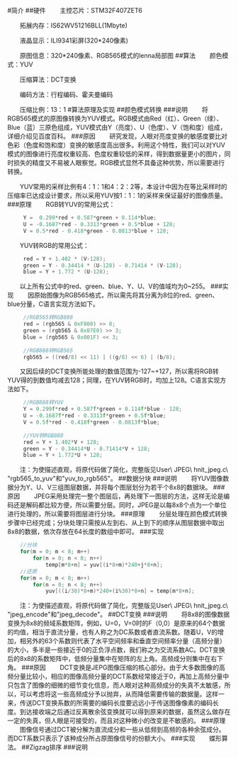 #简介
##硬件
&emsp;&emsp;主控芯片：STM32F407ZET6

&emsp;&emsp;拓展内存：IS62WV51216BLL(1Mbyte)

&emsp;&emsp;液晶显示：ILI9341彩屏(320*240像素)

&emsp;&emsp;原图信息：320*240像素、RGB565模式的lenna局部图
##算法
&emsp;&emsp;颜色模式：YUV

&emsp;&emsp;压缩算法：DCT变换

&emsp;&emsp;编码方法：行程编码、霍夫曼编码

&emsp;&emsp;压缩比例：13：1
#算法原理及实现
##颜色模式转换
###说明
&emsp;&emsp;将RGB565模式的原图像转换为YUV模式。RGB模式由Red（红）、Green（绿）、Blue（蓝）三原色组成，YUV模式由Y（亮度）、U（色度）、V（饱和度）组成，详细介绍见百度百科。
###原因
&emsp;&emsp;研究发现，人眼对亮度变换的敏感度要比对色彩（色度和饱和度）变换的敏感度高出很多。利用这个特性，我们可以对YUV模式的图像进行亮度权重较高、色度权重较低的采样，得到数据量更小的图片，同时损失的精度又不易被人眼察觉。RGB模式显然不具备这种优势，所以需要进行转换。

&emsp;&emsp;YUV常用的采样比例有4：1：1和4：2：2等，本设计中因为在等比采样时的压缩率已达成设计要求，所以采用YUV按1：1：1的采样来保证最好的图像质量。
###原理
&emsp;&emsp;RGB转YUV的常用公式：
```C
     Y =  0.299*red + 0.587*green + 0.114*blue; 
     U = -0.1687*red - 0.3313*green + 0.5*blue + 128;
     V = 0.5*red - 0.418*green - 0.0813*blue + 128; 
```
&emsp;&emsp;YUV转RGB的常用公式：
```C
     red = Y + 1.402 * (V-128);
     green = Y - 0.34414 * (U-128) - 0.71414 * (V-128);
     blue = Y + 1.772 * (U-128);
```
&emsp;&emsp;以上所有公式中的red、green、blue、Y、U、V的值域均为0~255。
###实现
&emsp;&emsp;因原始图像为RGB565格式，所以需先将其分离为8位的red、green、blue分量，C语言实现方法如下。
```C
     //RGB565转RGB888
     red = (rgb565 & 0xF800) >> 8;   
     green = (rgb565 & 0x07E0) >> 3;
     blue = (rgb565 & 0x001F) << 3;
     
     //RGB888转RGB565
     rgb565 = ((red/8) << 11) | ((g/8) << 6) | (b/8);
```
&emsp;&emsp;又因后续的DCT变换所能处理的数值范围为-127~+127，所以需将RGB转YUV得的到数值均减去128；同理，在YUV转RGB时，均加上128。C语言实现方法如下。
```C
     //RGB888转YUV
     Y = 0.299f*red + 0.587f*green + 0.114f*blue - 128; 
     U = -0.1687f*red - 0.3313f*green + 0.5f*blue;             
     V = 0.5f*red - 0.418f*green - 0.0813f*blue; 
     
     //YUV转RGB888
     red = Y + 1.402*V + 128;
     green = Y - 0.34414*U - 0.71414*V + 128;
     blue = Y + 1.772*U + 128;
```
&emsp;&emsp;注：为使描述直观，将原代码做了简化，完整版见User\ JPEG\ hnit_jpeg.c\ "rgb565_to_yuv"和"yuv_to_rgb565"。
##数据分块
###说明
&emsp;&emsp;将YUV图像数据分为Y、U、V三组图层数据，并将每个图层划分为若干个8x8的数据块。
###原因
&emsp;&emsp;JPEG采用处理完一整个图层后，再处理下一图层的方法，这样无论是编码还是解码都比较方便，所以需要分层。同时，JPEG是以每8x8个点为一个单位进行处理的，所以需要将图层进行分块。
###原理
&emsp;&emsp;分层处理在颜色模式转换步骤中已经完成；分块处理只需按从左到右、从上到下的顺序从图层数据中取出8x8的数据，依次存放在64长度的数组中即可。
###实现
```C
    //分块
    for(m = 0; m < 8; m++)
        for(n = 0; n < 8; n++)
            temp[m*8+n] = yuv[(i*8+m)*240+j*8+n];
    //还原
    for(m = 0; m < 8; m++)
        for(n = 0; n < 8; n++)
            yuv[((i/30)*8+m)*240+(i%30)*8+n] = temp[m*8+n];
```
&emsp;&emsp;注：为使描述直观，将原代码做了简化，完整版见User\ JPEG\ hnit_jpeg.c\ "jpeg_encode"和"jpeg_decode"。
##DCT变换
###说明
&emsp;&emsp;将8x8的图像数据变换为8x8的频域系数矩阵，例如，U=0，V=0时的F（0,0）是原来的64个数据的均值，相当于直流分量，也有人称之为DC系数或者直流系数。随着U，V的增加，相另外的63个系数则代表了水平空间频率和垂直空间频率分量（高频分量）的大小，多半是一些接近于0的正负浮点数，我们称之为交流系数AC。DCT变换后的8x8的系数矩阵中，低频分量集中在矩阵的左上角。高频成分则集中在右下角。
###原因
&emsp;&emsp;DCT变换是JEPG图像压缩的核心部分。由于大多数图像的高频分量比较小，相应的图像高频分量的DCT系数经常接近于0，再加上高频分量中只包含了图像的细微的细节变化信息，而人眼对这种高频成分的失真不太敏感，所以，可以考虑将这一些高频成分予以抛弃，从而降低需要传输的数据量。这样一来，传送DCT变换系数的所需要的编码长度要远远小于传送图像像素的编码长度。到达接收端之后通过反离散余弦变换就可以得到原来的数据，虽然这么做存在一定的失真，但人眼是可接受的，而且对这种微小的改变是不敏感的。
###原理
&emsp;&emsp;图像信号通过DCT被分解为直流成分和一些从低频到高频的各种余弦成分。而DCT系数只表示了该种成分所占原图像信号的份额大小。
###实现
&emsp;&emsp;蝶形算法。
##Zigzag排序
###说明
